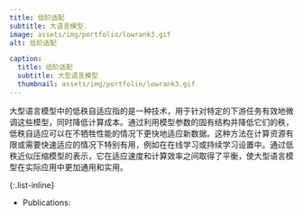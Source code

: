 ```yaml
---
title: 低阶适配
subtitle: 大语言模型.
image: assets/img/portfolio/lowrank3.gif
alt: 低阶适配

caption:
  title: 低阶适配
  subtitle: 大型语言模型
  thumbnail: assets/img/portfolio/lowrank3.gif
---
```

  大型语言模型中的低秩自适应指的是一种技术，用于针对特定的下游任务有效地微调这些模型，同时降低计算成本。通过利用模型参数的固有结构并降低它们的秩，低秩自适应可以在不牺牲性能的情况下更快地适应新数据。这种方法在计算资源有限或需要快速适应的情况下特别有用，例如在在线学习或持续学习设置中。通过低秩近似压缩模型的表示，它在适应速度和计算效率之间取得了平衡，使大型语言模型在实际应用中更加通用和实用。

{:.list-inline}
- Publications: 

